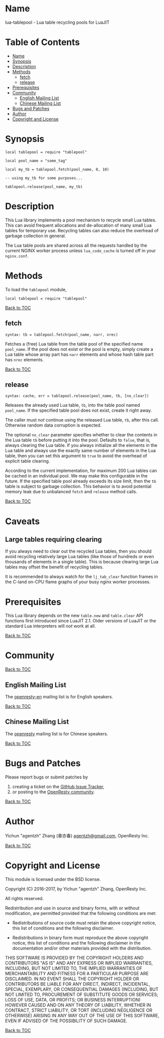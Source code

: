 Name
====

lua-tablepool - Lua table recycling pools for LuaJIT

Table of Contents
=================

* [Name](#name)
* [Synopsis](#synopsis)
* [Description](#description)
* [Methods](#methods)
    * [fetch](#fetch)
    * [release](#release)
* [Prerequisites](#prerequisites)
* [Community](#community)
    * [English Mailing List](#english-mailing-list)
    * [Chinese Mailing List](#chinese-mailing-list)
* [Bugs and Patches](#bugs-and-patches)
* [Author](#author)
* [Copyright and License](#copyright-and-license)

Synopsis
========

```nginx
local tablepool = require "tablepool"

local pool_name = "some_tag"

local my_tb = tablepool.fetch(pool_name, 0, 10)

-- using my_tb for some purposes...

tablepool.release(pool_name, my_tb)
```

Description
===========

This Lua library implements a pool mechanism to recycle small Lua tables. This can
avoid frequent allocations and de-allocation of many small Lua tables for temporary use.
Recycling tables can also reduce the overhead of garbage collection in general.

The Lua table pools are shared across all the requests handled by the current NGINX
worker process unless `lua_code_cache` is turned off in your `nginx.conf`.

Methods
=======

To load the `tablepool` module,

```
local tablepool = require "tablepool"
```

[Back to TOC](#table-of-contents)

fetch
-----
`syntax: tb = tablepool.fetch(pool_name, narr, nrec)`

Fetches a (free) Lua table from the table pool of the specified name `pool_name`.
If the pool
does not exist or the pool is empty, simply create a Lua table whose array part has
`narr` elements and whose hash table part has `nrec` elements.

[Back to TOC](#table-of-contents)

release
-------
`syntax: cache, err = tablepool.release(pool_name, tb, [no_clear])`

Releases the already used Lua table, `tb`, into the table pool named `pool_name`. If the specified
table pool does not exist, create it right away.

The caller must *not* continue using the released Lua table, `tb`, after this call. Otherwise
random data corruption is expected.

The optional `no_clear` parameter specifies whether to clear the contents in the Lua table
`tb` before putting it into the pool. Defaults to `false`, that is, always clearing the Lua table.
If you always initialize all the elements in the Lua table and always use the exactly same number of elements in the Lua table, then you can set this argument to `true` to
avoid the overhead of explicit table clearing.

According to the current implementation, for maximum 200 Lua tables can be cached in
an individual pool. We may make this configurable in the future. If the specified table
pool already exceeds its size limit, then the `tb` table is subject to garbage collection. This behavior is to avoid potential memory leak due to unbalanced `fetch` and `release` method calls.

[Back to TOC](#table-of-contents)

Caveats
=======

Large tables requiring clearing
-------------------------------

If you always need to clear out the recycled Lua tables, then you should avoid recycling
relatively large Lua tables (like those of hundreds or even thousands of elements in a single table).
This is because clearing large Lua tables may offset the benefit of recycling tables.

It is recommended to always watch for the `lj_tab_clear` function frames in the C-land on-CPU
flame graphs of your busy nginx worker processes.

Prerequisites
=============

This Lua library depends on the new `table.new` and `table.clear` API functions first introduced since LuaJIT 2.1.
Older versions of LuaJIT or the standard Lua interpreters will *not* work at all.

[Back to TOC](#table-of-contents)

Community
=========

[Back to TOC](#table-of-contents)

English Mailing List
--------------------

The [openresty-en](https://groups.google.com/group/openresty-en) mailing list is for English speakers.

[Back to TOC](#table-of-contents)

Chinese Mailing List
--------------------

The [openresty](https://groups.google.com/group/openresty) mailing list is for Chinese speakers.

[Back to TOC](#table-of-contents)

Bugs and Patches
================

Please report bugs or submit patches by

1. creating a ticket on the [GitHub Issue Tracker](https://github.com/openresty/lua-resty-lrucache/issues),
1. or posting to the [OpenResty community](#community).

[Back to TOC](#table-of-contents)

Author
======

Yichun "agentzh" Zhang (章亦春) <agentzh@gmail.com>, OpenResty Inc.

[Back to TOC](#table-of-contents)

Copyright and License
=====================

This module is licensed under the BSD license.

Copyright (C) 2016-2017, by Yichun "agentzh" Zhang, OpenResty Inc.

All rights reserved.

Redistribution and use in source and binary forms, with or without modification, are permitted provided that the following conditions are met:

* Redistributions of source code must retain the above copyright notice, this list of conditions and the following disclaimer.

* Redistributions in binary form must reproduce the above copyright notice, this list of conditions and the following disclaimer in the documentation and/or other materials provided with the distribution.

THIS SOFTWARE IS PROVIDED BY THE COPYRIGHT HOLDERS AND CONTRIBUTORS "AS IS" AND ANY EXPRESS OR IMPLIED WARRANTIES, INCLUDING, BUT NOT LIMITED TO, THE IMPLIED WARRANTIES OF MERCHANTABILITY AND FITNESS FOR A PARTICULAR PURPOSE ARE DISCLAIMED. IN NO EVENT SHALL THE COPYRIGHT HOLDER OR CONTRIBUTORS BE LIABLE FOR ANY DIRECT, INDIRECT, INCIDENTAL, SPECIAL, EXEMPLARY, OR CONSEQUENTIAL DAMAGES (INCLUDING, BUT NOT LIMITED TO, PROCUREMENT OF SUBSTITUTE GOODS OR SERVICES; LOSS OF USE, DATA, OR PROFITS; OR BUSINESS INTERRUPTION) HOWEVER CAUSED AND ON ANY THEORY OF LIABILITY, WHETHER IN CONTRACT, STRICT LIABILITY, OR TORT (INCLUDING NEGLIGENCE OR OTHERWISE) ARISING IN ANY WAY OUT OF THE USE OF THIS SOFTWARE, EVEN IF ADVISED OF THE POSSIBILITY OF SUCH DAMAGE.

[Back to TOC](#table-of-contents)
